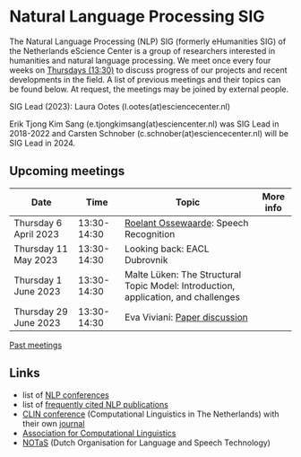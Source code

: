 # Natural Language Processing SIG

The Natural Language Processing (NLP) SIG (formerly eHumanities SIG) of the Netherlands eScience Center is a group of researchers interested in humanities and natural language processing. We meet once every four weeks on [Thursdays (13:30)](#upcoming-meetings) to discuss progress of our projects and recent developments in the field. A list of previous meetings and their topics can be found below. At request, the meetings may be joined by external people.

SIG Lead (2023): Laura Ootes (l.ootes(at)esciencecenter.nl)

Erik Tjong Kim Sang (e.tjongkimsang(at)esciencenter.nl) was SIG Lead in 2018-2022 and
Carsten Schnober (c.schnober(at)esciencecenter.nl) will be SIG Lead in 2024.


## Upcoming meetings

| Date | Time |Topic | More info |
|------|------|------|------------|
| Thursday 6 April 2023 | 13:30-14:30 | [Roelant Ossewaarde](https://www.internationalhu.com/research/researchers/roelant-ossewaarde): Speech Recognition |  |
| Thursday 11 May 2023 | 13:30-14:30 | Looking back: EACL Dubrovnik | |
| Thursday 1 June 2023 | 13:30-14:30 | Malte L&uuml;ken: The Structural Topic Model: Introduction, application, and challenges |  |
| Thursday 29 June 2023 | 13:30-14:30 | Eva Viviani: [Paper discussion](https://arxiv.org/pdf/2302.07232.pdf) | |

[Past meetings](https://github.com/nlesc-sigs/nlp-sig/blob/master/meetings.md)

## Links

- list of [NLP conferences](nlp-conferences.md)
- list of [frequently cited NLP publications](nlp-literature.md)
- [CLIN conference](https://www.let.rug.nl/vannoord/Clin/) (Computational Linguistics in The Netherlands) with their own [journal](https://www.clinjournal.org/clinj)
- [Association for Computational Linguistics](https://www.aclweb.org/portal/)
- [NOTaS](https://notas.nl/) (Dutch Organisation for Language and Speech Technology)
  

